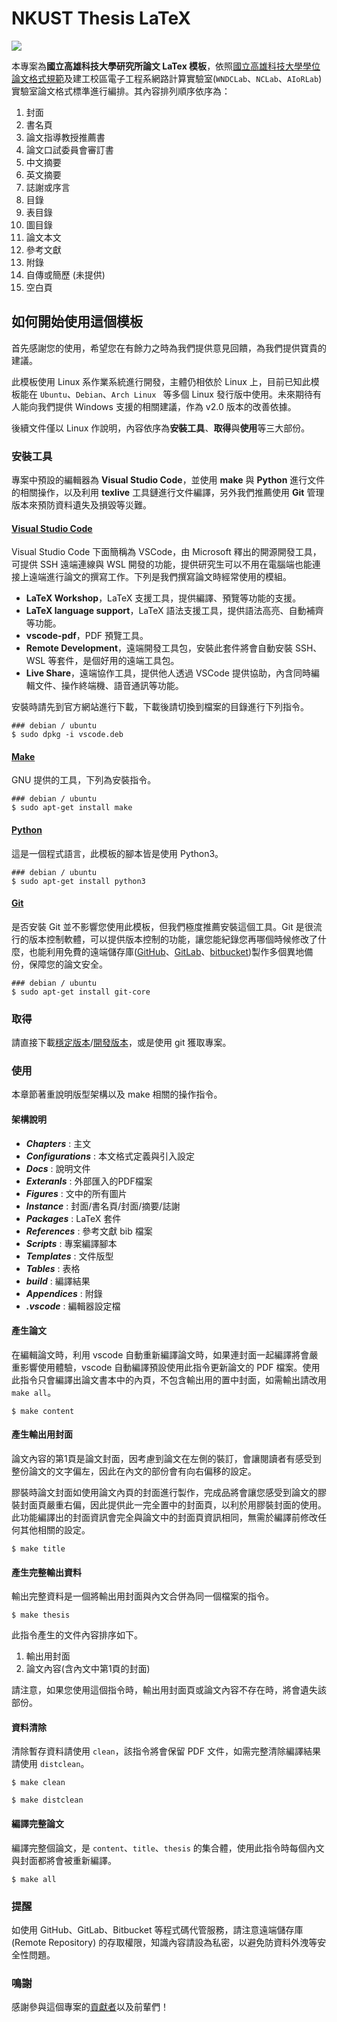 # NKUST Thesis LaTeX

![](https://www.nkust.edu.tw/var/file/0/1000/img/513/182513897.png)

本專案為**國立高雄科技大學研究所論文 LaTex 模板**，依照[國立高雄科技大學學位論文格式規範](https://ceed.nkust.edu.tw/app/index.php?Action=downloadfile&file=WVhSMFlXTm9MekV3TDNCMFlWOHhPRFEzWHpJMk5qRXhNakJmTVRZMk9EVXVjR1Jt&fname=WSGGTSB00010A1KK50LKRKHGSTTW25B1RKFG40NPQPRLFG40ROFCLL54WWOODGOK44CCIH15A404GDJGVWPKTS14B0MOGCHCCC35DCTSZWB030FC145424DCGCLK0115JCLKSXHGTWFGSWHCUS30A110)及建工校區電子工程系網路計算實驗室(`WNDCLab`、`NCLab`、`AIoRLab`)實驗室論文格式標準進行編排。其內容排列順序依序為：

1. 封面
2. 書名頁
3. 論文指導教授推薦書
4. 論文口試委員會審訂書
5. 中文摘要
6. 英文摘要
7. 誌謝或序言
8. 目錄
9. 表目錄
10. 圖目錄
11. 論文本文
12. 參考文獻
13. 附錄
14. 自傳或簡歷 (未提供)
15. 空白頁

## 如何開始使用這個模板

首先感謝您的使用，希望您在有餘力之時為我們提供意見回饋，為我們提供寶貴的建議。

此模板使用 Linux 系作業系統進行開發，主體仍相依於 Linux 上，目前已知此模板能在 `Ubuntu`、`Debian`、`Arch Linux ` 等多個 Linux 發行版中使用。未來期待有人能向我們提供 Windows 支援的相關建議，作為 v2.0 版本的改善依據。

後續文件僅以 Linux 作說明，內容依序為**安裝工具**、**取得**與**使用**等三大部份。

### 安裝工具

專案中預設的編輯器為 **Visual Studio Code**，並使用 **make** 與 **Python** 進行文件的相關操作，以及利用 **texlive** 工具鏈進行文件編譯，另外我們推薦使用 **Git** 管理版本來預防資料遺失及損毀等災難。

#### **[Visual Studio Code](https://code.visualstudio.com/)**

Visual Studio Code 下面簡稱為 VSCode，由 Microsoft 釋出的開源開發工具，可提供 SSH 遠端連線與 WSL 開發的功能，提供研究生可以不用在電腦端也能連接上遠端進行論文的撰寫工作。下列是我們撰寫論文時經常使用的模組。

* **LaTeX Workshop**，LaTeX 支援工具，提供編譯、預覽等功能的支援。
* **LaTeX language support**，LaTeX 語法支援工具，提供語法高亮、自動補齊等功能。
* **vscode-pdf**，PDF 預覽工具。
* **Remote Development**，遠端開發工具包，安裝此套件將會自動安裝 SSH、WSL 等套件，是個好用的遠端工具包。
* **Live Share**，遠端協作工具，提供他人透過 VSCode 提供協助，內含同時編輯文件、操作終端機、語音通訊等功能。

安裝時請先到官方網站進行下載，下載後請切換到檔案的目錄進行下列指令。

```
### debian / ubuntu
$ sudo dpkg -i vscode.deb
```

#### **[Make](https://www.gnu.org/software/make/)**

GNU 提供的工具，下列為安裝指令。

```
### debian / ubuntu
$ sudo apt-get install make
```

#### **[Python](https://www.python.org/)**

這是一個程式語言，此模板的腳本皆是使用 Python3。

```
### debian / ubuntu
$ sudo apt-get install python3
```

#### **[Git](http://git-scm.com/)**

是否安裝 Git 並不影響您使用此模板，但我們極度推薦安裝這個工具。Git 是很流行的版本控制軟體，可以提供版本控制的功能，讓您能紀錄您再哪個時候修改了什麼，也能利用免費的遠端儲存庫([GitHub](https://github.com/)、[GitLab](https://gitlab.com/)、[bitbucket](https://bitbucket.org/))製作多個異地備份，保障您的論文安全。

```
### debian / ubuntu
$ sudo apt-get install git-core
```

### 取得

請直接下載[穩定版本](https://github.com/yuhao-kuo/NKUST-thesis-template/releases)/[開發版本](https://github.com/yuhao-kuo/NKUST-thesis-template/archive/master.zip)，或是使用 git 獲取專案。

### 使用

本章節著重說明版型架構以及 make 相關的操作指令。

#### 架構說明

* ***Chapters*** : 主文
* ***Configurations*** : 本文格式定義與引入設定
* ***Docs*** : 說明文件
* ***Exteranls*** : 外部匯入的PDF檔案
* ***Figures*** : 文中的所有圖片
* ***Instance*** : 封面/書名頁/封面/摘要/誌謝
* ***Packages*** : LaTeX 套件
* ***References*** : 參考文獻 bib 檔案
* ***Scripts*** : 專案編譯腳本
* ***Templates*** : 文件版型
* ***Tables*** : 表格
* ***build*** : 編譯結果
* ***Appendices*** : 附錄
* ***.vscode*** : 編輯器設定檔

#### 產生論文

在編輯論文時，利用 vscode 自動重新編譯論文時，如果連封面一起編譯將會嚴重影響使用體驗，vscode 自動編譯預設使用此指令更新論文的 PDF 檔案。使用此指令只會編譯出論文書本中的內頁，不包含輸出用的置中封面，如需輸出請改用 `make all`。

```
$ make content
```

#### 產生輸出用封面

論文內容的第1頁是論文封面，因考慮到論文在左側的裝訂，會讓閱讀者有感受到整份論文的文字偏左，因此在內文的部份會有向右偏移的設定。

膠裝時論文封面如使用論文內頁的封面進行製作，完成品將會讓您感受到論文的膠裝封面頁嚴重右偏，因此提供此一完全置中的封面頁，以利於用膠裝封面的使用。此功能編譯出的封面資訊會完全與論文中的封面頁資訊相同，無需於編譯前修改任何其他相關的設定。

```
$ make title
```

#### 產生完整輸出資料

輸出完整資料是一個將輸出用封面與內文合併為同一個檔案的指令。

```
$ make thesis
```

此指令產生的文件內容排序如下。

1. 輸出用封面
2. 論文內容(含內文中第1頁的封面)

請注意，如果您使用這個指令時，輸出用封面頁或論文內容不存在時，將會遺失該部份。

#### 資料清除

清除暫存資料請使用 `clean`，該指令將會保留 PDF 文件，如需完整清除編譯結果請使用 `distclean`。

```
$ make clean
```

```
$ make distclean
```

#### 編譯完整論文

編譯完整個論文，是 `content`、`title`、`thesis` 的集合體，使用此指令時每個內文與封面都將會被重新編譯。

```
$ make all
```

### 提醒

如使用 GitHub、GitLab、Bitbucket 等程式碼代管服務，請注意遠端儲存庫 (Remote Repository) 的存取權限，知識內容請設為私密，以避免防資料外洩等安全性問題。

### 鳴謝

感謝參與這個專案的[貢獻者](https://github.com/yuhao-kuo/NKUST-thesis-template/graphs/contributors)以及前輩們！


